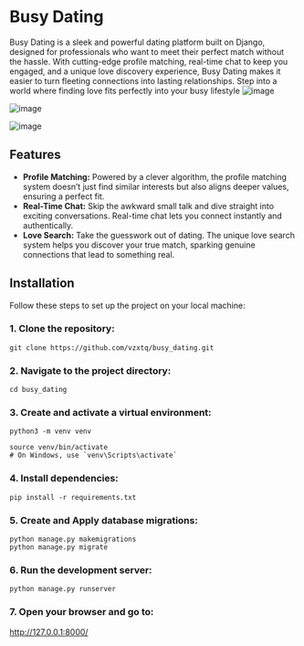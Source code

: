 # Busy Dating

Busy Dating is a sleek and powerful dating platform built on Django, designed for professionals who want to meet their perfect match without the hassle. With cutting-edge profile matching, real-time chat to keep you engaged, and a unique love discovery experience, Busy Dating makes it easier to turn fleeting connections into lasting relationships. Step into a world where finding love fits perfectly into your busy lifestyle
![image](https://github.com/user-attachments/assets/d1f4ccdb-ada7-4cba-a87d-61409994125a)

![image](https://github.com/user-attachments/assets/2a2ecb19-bd43-4d30-ad46-f751a75931d6)

![image](https://github.com/user-attachments/assets/e4da52c5-fb81-471f-93c5-cb4612ef1d12)

## Features

- **Profile Matching:** Powered by a clever algorithm, the profile matching system doesn’t just find similar interests but also aligns deeper values, ensuring a perfect fit.
- **Real-Time Chat:** Skip the awkward small talk and dive straight into exciting conversations. Real-time chat lets you connect instantly and authentically.
- **Love Search:** Take the guesswork out of dating. The unique love search system helps you discover your true match, sparking genuine connections that lead to something real.

## Installation

Follow these steps to set up the project on your local machine:

### 1. Clone the repository:
```
git clone https://github.com/vzxtq/busy_dating.git
```
### 2. Navigate to the project directory:
```
cd busy_dating
```
### 3. Create and activate a virtual environment:
```
python3 -m venv venv

source venv/bin/activate
# On Windows, use `venv\Scripts\activate`
```

### 4. Install dependencies:   
```
pip install -r requirements.txt
```
### 5. Create and Apply database migrations:
```
python manage.py makemigrations
python manage.py migrate
```
### 6. Run the development server:
```
python manage.py runserver
```
### 7. Open your browser and go to:

http://127.0.0.1:8000/
